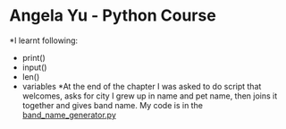 # Angela Yu - Python Course
*I learnt following:
- print()
- input()
- len()
- variables
*At the end of the chapter I was asked to do script that welcomes, asks for city I grew up in name and pet name, then joins it together and gives band name. My code is in the [band_name_generator.py](band_name_generator.py)
